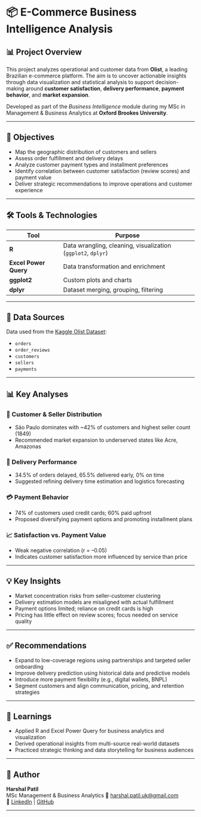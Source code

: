 
# 📦 E-Commerce Business Intelligence Analysis

## 📊 Project Overview

This project analyzes operational and customer data from **Olist**, a leading Brazilian e-commerce platform. The aim is to uncover actionable insights through data visualization and statistical analysis to support decision-making around **customer satisfaction**, **delivery performance**, **payment behavior**, and **market expansion**.

Developed as part of the *Business Intelligence* module during my MSc in Management & Business Analytics at **Oxford Brookes University**.

---

## 🎯 Objectives

- Map the geographic distribution of customers and sellers
- Assess order fulfillment and delivery delays
- Analyze customer payment types and installment preferences
- Identify correlation between customer satisfaction (review scores) and payment value
- Deliver strategic recommendations to improve operations and customer experience

---

## 🛠️ Tools & Technologies

| Tool        | Purpose                                |
|-------------|----------------------------------------|
| **R**       | Data wrangling, cleaning, visualization (`ggplot2`, `dplyr`) |
| **Excel Power Query** | Data transformation and enrichment |
| **ggplot2** | Custom plots and charts                |
| **dplyr**   | Dataset merging, grouping, filtering   |

---

## 📂 Data Sources

Data used from the [Kaggle Olist Dataset](https://www.kaggle.com/datasets/olistbr/brazilian-ecommerce):

- `orders`
- `order_reviews`
- `customers`
- `sellers`
- `payments`

---

## 📊 Key Analyses

### 🧭 Customer & Seller Distribution
- São Paulo dominates with ~42% of customers and highest seller count (1849)
- Recommended market expansion to underserved states like Acre, Amazonas

### 🚚 Delivery Performance
- 34.5% of orders delayed, 65.5% delivered early, 0% on time
- Suggested refining delivery time estimation and logistics forecasting

### 💳 Payment Behavior
- 74% of customers used credit cards; 60% paid upfront
- Proposed diversifying payment options and promoting installment plans

### 📈 Satisfaction vs. Payment Value
- Weak negative correlation (r = –0.05)
- Indicates customer satisfaction more influenced by service than price

---

## 💡 Key Insights

- Market concentration risks from seller-customer clustering
- Delivery estimation models are misaligned with actual fulfillment
- Payment options limited; reliance on credit cards is high
- Pricing has little effect on review scores; focus needed on service quality

---

## ✅ Recommendations

- Expand to low-coverage regions using partnerships and targeted seller onboarding
- Improve delivery prediction using historical data and predictive models
- Introduce more payment flexibility (e.g., digital wallets, BNPL)
- Segment customers and align communication, pricing, and retention strategies

---

## 📌 Learnings

- Applied R and Excel Power Query for business analytics and visualization
- Derived operational insights from multi-source real-world datasets
- Practiced strategic thinking and data storytelling for business audiences

---

## 👤 Author

**Harshal Patil**  
MSc Management & Business Analytics 
📧 harshal.patil.uk@gmail.com  
🔗 [LinkedIn](https://linkedin.com/in/harshal-patil01) | [GitHub](https://github.com/Harshalpatil9767)

---

